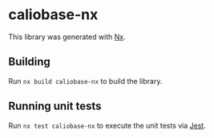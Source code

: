 # caliobase-nx

This library was generated with [Nx](https://nx.dev).

## Building

Run `nx build caliobase-nx` to build the library.

## Running unit tests

Run `nx test caliobase-nx` to execute the unit tests via [Jest](https://jestjs.io).

